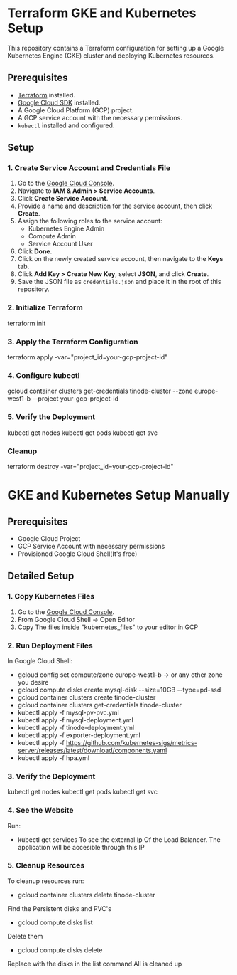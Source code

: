 # Terraform GKE and Kubernetes Setup

This repository contains a Terraform configuration for setting up a Google Kubernetes Engine (GKE) cluster and deploying Kubernetes resources.

## Prerequisites

- [Terraform](https://www.terraform.io/downloads.html) installed.
- [Google Cloud SDK](https://cloud.google.com/sdk/docs/install) installed.
- A Google Cloud Platform (GCP) project.
- A GCP service account with the necessary permissions.
- `kubectl` installed and configured.

## Setup

### 1. Create Service Account and Credentials File

1. Go to the [Google Cloud Console](https://console.cloud.google.com/).
2. Navigate to **IAM & Admin > Service Accounts**.
3. Click **Create Service Account**.
4. Provide a name and description for the service account, then click **Create**.
5. Assign the following roles to the service account:
   - Kubernetes Engine Admin
   - Compute Admin
   - Service Account User
6. Click **Done**.
7. Click on the newly created service account, then navigate to the **Keys** tab.
8. Click **Add Key > Create New Key**, select **JSON**, and click **Create**.
9. Save the JSON file as `credentials.json` and place it in the root of this repository.

### 2. Initialize Terraform
terraform init

### 3. Apply the Terraform Configuration
terraform apply -var="project_id=your-gcp-project-id"

### 4. Configure kubectl
gcloud container clusters get-credentials tinode-cluster --zone europe-west1-b --project your-gcp-project-id

### 5. Verify the Deployment
kubectl get nodes
kubectl get pods
kubectl get svc

### Cleanup
terraform destroy -var="project_id=your-gcp-project-id"


# GKE and Kubernetes Setup Manually

## Prerequisites
- Google Cloud Project
- GCP Service Account with necessary permissions
- Provisioned Google Cloud Shell(It's free)
## Detailed Setup
### 1. Copy Kubernetes Files
1. Go to the [Google Cloud Console](https://console.cloud.google.com/).
2. From Google Cloud Shell -> Open Editor
3. Copy The files inside "kubernetes_files" to your editor in GCP
### 2. Run Deployment Files
In Google Cloud Shell:
- gcloud config set compute/zone europe-west1-b -> or any other zone you desire
- gcloud compute disks create mysql-disk --size=10GB --type=pd-ssd
- gcloud container clusters create tinode-cluster
- gcloud container clusters get-credentials tinode-cluster
- kubectl apply -f mysql-pv-pvc.yml
- kubectl apply -f mysql-deployment.yml
- kubectl apply -f tinode-deployment.yml
- kubectl apply -f exporter-deployment.yml
- kubectl apply -f https://github.com/kubernetes-sigs/metrics-server/releases/latest/download/components.yaml
- kubectl apply -f hpa.yml
### 3. Verify the Deployment
kubectl get nodes
kubectl get pods
kubectl get svc
### 4. See the Website
Run:
- kubectl get services
To see the external Ip Of the Load Balancer. The application will be accesible through this IP
### 5. Cleanup Resources
To cleanup resources run:
- gcloud container clusters delete tinode-cluster

Find the Persistent disks and PVC's
- gcloud compute disks list
  
Delete them
- gcloud compute disks delete <disk-name>

Replace <disk-name> with the disks in the list command
All is cleaned up
